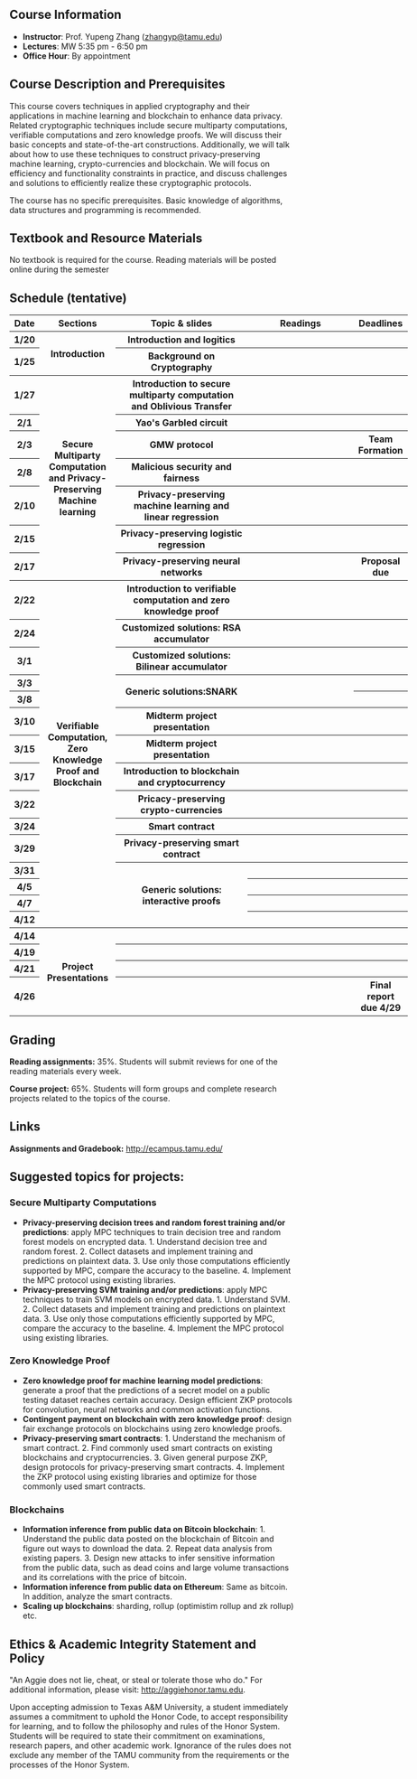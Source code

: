 ## Course Information
- **Instructor**: Prof. Yupeng Zhang (zhangyp@tamu.edu)
- **Lectures**: MW 5:35 pm - 6:50 pm
- **Office Hour**: By appointment

## Course Description and Prerequisites

This course covers techniques in applied cryptography and their applications in machine learning and blockchain to enhance data privacy. Related cryptographic techniques include secure multiparty computations, verifiable computations and zero knowledge proofs. We will discuss their basic concepts and state-of-the-art constructions. Additionally, we will talk about how to use these techniques to construct privacy-preserving machine learning, crypto-currencies and blockchain. We will focus on efficiency and functionality constraints in practice, and discuss challenges and solutions to efficiently realize these cryptographic protocols. 

The course has no specific prerequisites. Basic knowledge of algorithms, data structures and programming is recommended.



## Textbook and Resource Materials

No textbook is required for the course. Reading materials will be posted online during the semester


## Schedule (tentative)

<table style="width: 140%">
    <tr>
        <th style="width: 5%;">Date</th>
        <th style="width: 20%;">Sections</th>
        <th style="width: 40%;">Topic & slides</th>
        <th style="width: 45%;">Readings</th>
        <th style="width: 20%;">Deadlines</th>
    </tr>
    <tr>
        <th>1/20</th>
        <th rowspan="2">Introduction</th>
        <th>Introduction and logitics</th>
        <th></th>
        <th></th>
    </tr>
    <tr>
        <th>1/25</th>
        <th>Background on Cryptography</th>
        <th></th>
        <th></th>
    </tr>
    <tr>
        <th>1/27</th>
        <th rowspan="7">Secure Multiparty Computation and Privacy-Preserving Machine learning</th>
        <th>Introduction to secure multiparty computation and Oblivious Transfer</th>
        <th>
        </th>
        <th></th>
    </tr>
    <tr>
        <th>2/1</th>
        <th>Yao's Garbled circuit</th>
        <th></th>
        <th></th>
    </tr>
    <tr>
        <th>2/3</th>
        <th>GMW protocol</th>
        <th></th>
        <th>Team Formation</th>
    </tr>
    <tr>
        <th>2/8</th>     
        <th>Malicious security and fairness</th>
        <th></th>
        <th></th>
    </tr>
    <tr>
        <th>2/10</th>
        <th>Privacy-preserving machine learning and linear regression</th>
        <th></th>
        <th></th>
    </tr>
    <tr>
        <th>2/15</th>
        <th>Privacy-preserving logistic regression</th>
        <th></th>
        <th></th>
    </tr>
    <tr>
        <th>2/17</th>
        <th>Privacy-preserving neural networks</th>
        <th></th>
        <th>Proposal due</th>
    </tr>
        <tr>
        <th>2/22</th>
        <th rowspan="15">Verifiable Computation, Zero Knowledge Proof and Blockchain</th>
        <th>Introduction to verifiable computation and zero knowledge proof</th>
        <th></th>   
        <th></th>
    </tr>
    <tr>
        <th>2/24</th>
        <th>Customized solutions: RSA accumulator</th>
        <th>
        </th>
        <th></th>
    </tr>
    <tr>
        <th>3/1</th>
        <th>Customized solutions: Bilinear accumulator</th>
        <th></th>
        <th></th>
    </tr>
    <tr>
        <th>3/3</th>
        <th rowspan="2">Generic solutions:SNARK</th>
        <th rowspan="2"></th>
        <th></th>
    </tr>
    <tr>
        <th>3/8</th>
        <th></th>
    </tr>
    <tr>
        <th>3/10</th>
        <th>Midterm project presentation</th>
        <th></th>
        <th></th>
    </tr>
    <tr>
        <th>3/15</th>
        <th>Midterm project presentation</th>
        <th></th>
        <th></th>
    </tr>
    <tr>
        <th>3/17</th>
        <th>Introduction to blockchain and cryptocurrency</th>
        <th></th>
        <th></th>
    </tr>
    <tr>
        <th>3/22</th>
        <th>Pricacy-preserving crypto-currencies</th>
        <th></th>
        <th></th>
    </tr>
    <tr>
        <th>3/24</th>
        <th>Smart contract</th>
        <th></th>
        <th></th>
    </tr>
    <tr>
        <th>3/29</th>
        <th>Privacy-preserving smart contract</th>
        <th></th>
        <th></th>
    </tr>
    <tr>
        <th>3/31</th>
        <th rowspan="4">Generic solutions: interactive proofs
        </th>
        <th></th>
        <th></th>
    </tr>
    <tr>
        <th>4/5</th>
        <th></th>
        <th></th>
    </tr>
    <tr>
        <th>4/7</th>
        <th></th>    
        <th></th>
    </tr>
    <tr>
        <th>4/12</th>
        <th></th>
        <th></th>
    </tr>
        <tr>
        <th>4/14</th>
        <th rowspan="4">Project Presentations</th>
        <th></th>
        <th></th>
        <th></th>
    </tr>
      <tr>
        <th>4/19</th>
        <th></th>
        <th></th>
        <th></th>
    </tr>
    <tr>
        <th>4/21</th>
        <th></th>
        <th></th>
        <th></th>
    </tr>
    <tr>
        <th>4/26</th>
        <th></th>
        <th></th>
        <th>Final report due 4/29</th>
    </tr>
</table>

## Grading
**Reading assignments:** 35%. Students will submit reviews for one of the reading materials every week.

**Course project:** 65%. Students will form groups and complete research projects related to the topics of the course.

## Links

**Assignments and Gradebook:** http://ecampus.tamu.edu/

## Suggested topics for projects:
### Secure Multiparty Computations

- **Privacy-preserving decision trees and random forest training and/or predictions**: apply MPC techniques to train decision tree and random forest models on encrypted data. 1. Understand decision tree and random forest. 2. Collect datasets and implement training and predictions on plaintext data. 3. Use only those computations efficiently supported by MPC, compare the accuracy to the baseline. 4. Implement the MPC protocol using existing libraries.
- **Privacy-preserving SVM training and/or predictions**: apply MPC techniques to train SVM models on encrypted data. 1. Understand SVM. 2. Collect datasets and implement training and predictions on plaintext data. 3. Use only those computations efficiently supported by MPC, compare the accuracy to the baseline. 4. Implement the MPC protocol using existing libraries.

### Zero Knowledge Proof

- **Zero knowledge proof for machine learning model predictions**: generate a proof that the predictions of a secret model on a public testing dataset reaches certain accuracy. Design efficient ZKP protocols for convolution, neural networks and common activation functions.    
- **Contingent payment on blockchain with zero knowledge proof**: design fair exchange protocols on blockchains using zero knowledge proofs.
- **Privacy-preserving smart contracts**: 1. Understand the mechanism of smart contract. 2. Find commonly used smart contracts on existing blockchains and cryptocurrencies. 3. Given general purpose ZKP, design protocols for privacy-preserving smart contracts. 4. Implement the ZKP protocol using existing libraries and optimize for those commonly used smart contracts.

### Blockchains

- **Information inference from public data on Bitcoin blockchain**: 1. Understand the public data posted on the blockchain of Bitcoin and figure out ways to download the data. 2. Repeat data analysis from existing papers. 3. Design new attacks to infer sensitive information from the public data, such as dead coins and large volume transactions and its correlations with the price of bitcoin.
- **Information inference from public data on Ethereum**: Same as bitcoin. In addition, analyze the smart contracts.
- **Scaling up blockchains**: sharding, rollup (optimistim rollup and zk rollup) etc.

## Ethics & Academic Integrity Statement and Policy

"An Aggie does not lie, cheat, or steal or tolerate those who do." For additional information, please visit: http://aggiehonor.tamu.edu.  

Upon accepting admission to Texas A&M University, a student immediately assumes a commitment to uphold the Honor Code, to accept responsibility for learning, and to follow the philosophy and rules of the Honor System. Students will be required to state their commitment on examinations, research papers, and other academic work. Ignorance of the rules does not exclude any member of the TAMU community from the requirements or the processes of the Honor System.


